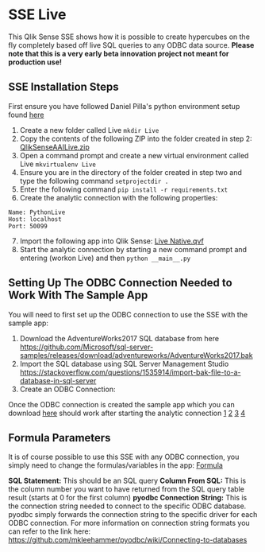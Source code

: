 # SSE Live
This Qlik Sense SSE shows how it is possible to create hypercubes on the fly completely based off live SQL queries to any ODBC data source. 
**Please note that this is a very early beta innovation project not meant for production use!**

## SSE Installation Steps
First ensure you have followed Daniel Pilla's python environment setup found [here](https://s3.amazonaws.com/dpi-sse/DPI+-+Qlik+Sense+AAI+and+Python+Environment+Setup.pdf)

1. Create a new folder called Live  ```mkdir Live ```
2. Copy the contents of the following ZIP into the folder created in step 2: [QlikSenseAAILive.zip](https://github.com/rileymd88/QlikSenseAAILive/archive/master.zip)
3. Open a command prompt and create a new virtual environment called Live  ```mkvirtualenv Live ```
4. Ensure you are in the directory of the folder created in step two and type the following command  ```setprojectdir . ```
5. Enter the following command  ```pip install -r requirements.txt ```
6. Create the analytic connection with the following properties:
 ```
Name: PythonLive
Host: localhost
Port: 50099
 ```    
7. Import the following app into Qlik Sense: [Live Native.qvf](https://github.com/rileymd88/data/raw/master/QlikSenseAAILive/Live%20Native.qvf)
8. Start the analytic connection by starting a new command prompt and entering (workon Live) and then  ```python __main__.py ```

## Setting Up The ODBC Connection Needed to Work With The Sample App
You will need to first set up the ODBC connection to use the SSE with the sample app:

1. Download the AdventureWorks2017 SQL database from here https://github.com/Microsoft/sql-server-samples/releases/download/adventureworks/AdventureWorks2017.bak
2. Import the SQL database using SQL Server Management Studio https://stackoverflow.com/questions/1535914/import-bak-file-to-a-database-in-sql-server
3. Create an ODBC Connection:

Once the ODBC connection is created the sample app which you can download [here](https://s3.amazonaws.com/dpi-sse/DPI+-+Qlik+Sense+AAI+and+Python+Environment+Setup.pdf) should work after starting the analytic connection
[1](https://raw.githubusercontent.com/rileymd88/data/master/QlikSenseAAILive/odbc1.png)
[2](https://raw.githubusercontent.com/rileymd88/data/master/QlikSenseAAILive/odbc2.png)
[3](https://raw.githubusercontent.com/rileymd88/data/master/QlikSenseAAILive/odbc3.png)
[4](https://raw.githubusercontent.com/rileymd88/data/master/QlikSenseAAILive/odbc4.png)

## Formula Parameters
It is of course possible to use this SSE with any ODBC connection, you simply need to change the formulas/variables in the app:
[Formula](https://raw.githubusercontent.com/rileymd88/data/master/QlikSenseAAILive/formula.png)

**SQL Statement:** This should be an SQL query
**Column From SQL:** This is the column number you want to have returned from the SQL query table result (starts at 0 for the first column)
**pyodbc Connection String:** This is the connection string needed to connect to the specific ODBC database. pyodbc simply forwards the connection string to the specific driver for each ODBC connection. For more information on connection string formats you can refer to the link here: https://github.com/mkleehammer/pyodbc/wiki/Connecting-to-databases